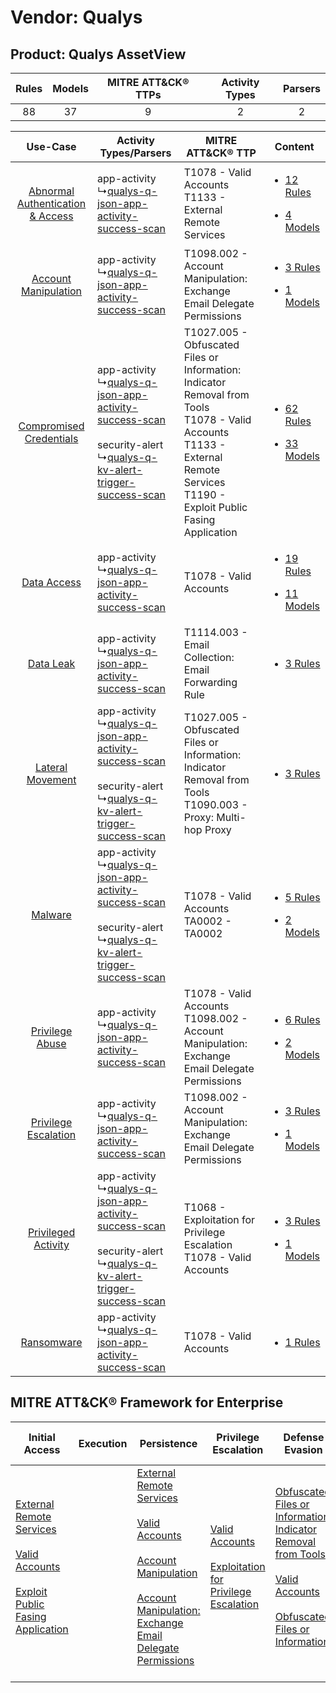 Vendor: Qualys
==============
Product: Qualys AssetView
-------------------------
| Rules | Models | MITRE ATT&CK® TTPs | Activity Types | Parsers |
|:-----:|:------:|:------------------:|:--------------:|:-------:|
|  88   |   37   |         9          |       2        |    2    |

|    Use-Case    | Activity Types/Parsers    | MITRE ATT&CK® TTP    | Content    |
|:----:| ---- | ---- | ---- |
| [Abnormal Authentication & Access](../../../UseCases/uc_abnormal_authentication_&_access.md) |  app-activity<br> ↳[qualys-q-json-app-activity-success-scan](Ps/pC_qualysqjsonappactivitysuccessscan.md)<br>    | T1078 - Valid Accounts<br>T1133 - External Remote Services<br>    | [<ul><li>12 Rules</li></ul><ul><li>4 Models</li></ul>](RM/r_m_qualys_qualys_assetview_Abnormal_Authentication_&_Access.md) |
|    [Account Manipulation](../../../UseCases/uc_account_manipulation.md)    |  app-activity<br> ↳[qualys-q-json-app-activity-success-scan](Ps/pC_qualysqjsonappactivitysuccessscan.md)<br>    | T1098.002 - Account Manipulation: Exchange Email Delegate Permissions<br>    | [<ul><li>3 Rules</li></ul><ul><li>1 Models</li></ul>](RM/r_m_qualys_qualys_assetview_Account_Manipulation.md)    |
|          [Compromised Credentials](../../../UseCases/uc_compromised_credentials.md)          |  app-activity<br> ↳[qualys-q-json-app-activity-success-scan](Ps/pC_qualysqjsonappactivitysuccessscan.md)<br><br> security-alert<br> ↳[qualys-q-kv-alert-trigger-success-scan](Ps/pC_qualysqkvalerttriggersuccessscan.md)<br> | T1027.005 - Obfuscated Files or Information: Indicator Removal from Tools<br>T1078 - Valid Accounts<br>T1133 - External Remote Services<br>T1190 - Exploit Public Fasing Application<br> | [<ul><li>62 Rules</li></ul><ul><li>33 Models</li></ul>](RM/r_m_qualys_qualys_assetview_Compromised_Credentials.md)         |
|    [Data Access](../../../UseCases/uc_data_access.md)    |  app-activity<br> ↳[qualys-q-json-app-activity-success-scan](Ps/pC_qualysqjsonappactivitysuccessscan.md)<br>    | T1078 - Valid Accounts<br>    | [<ul><li>19 Rules</li></ul><ul><li>11 Models</li></ul>](RM/r_m_qualys_qualys_assetview_Data_Access.md)    |
|    [Data Leak](../../../UseCases/uc_data_leak.md)    |  app-activity<br> ↳[qualys-q-json-app-activity-success-scan](Ps/pC_qualysqjsonappactivitysuccessscan.md)<br>    | T1114.003 - Email Collection: Email Forwarding Rule<br>    | [<ul><li>3 Rules</li></ul>](RM/r_m_qualys_qualys_assetview_Data_Leak.md)    |
|    [Lateral Movement](../../../UseCases/uc_lateral_movement.md)    |  app-activity<br> ↳[qualys-q-json-app-activity-success-scan](Ps/pC_qualysqjsonappactivitysuccessscan.md)<br><br> security-alert<br> ↳[qualys-q-kv-alert-trigger-success-scan](Ps/pC_qualysqkvalerttriggersuccessscan.md)<br> | T1027.005 - Obfuscated Files or Information: Indicator Removal from Tools<br>T1090.003 - Proxy: Multi-hop Proxy<br>    | [<ul><li>3 Rules</li></ul>](RM/r_m_qualys_qualys_assetview_Lateral_Movement.md)    |
|    [Malware](../../../UseCases/uc_malware.md)    |  app-activity<br> ↳[qualys-q-json-app-activity-success-scan](Ps/pC_qualysqjsonappactivitysuccessscan.md)<br><br> security-alert<br> ↳[qualys-q-kv-alert-trigger-success-scan](Ps/pC_qualysqkvalerttriggersuccessscan.md)<br> | T1078 - Valid Accounts<br>TA0002 - TA0002<br>    | [<ul><li>5 Rules</li></ul><ul><li>2 Models</li></ul>](RM/r_m_qualys_qualys_assetview_Malware.md)    |
|    [Privilege Abuse](../../../UseCases/uc_privilege_abuse.md)    |  app-activity<br> ↳[qualys-q-json-app-activity-success-scan](Ps/pC_qualysqjsonappactivitysuccessscan.md)<br>    | T1078 - Valid Accounts<br>T1098.002 - Account Manipulation: Exchange Email Delegate Permissions<br>    | [<ul><li>6 Rules</li></ul><ul><li>2 Models</li></ul>](RM/r_m_qualys_qualys_assetview_Privilege_Abuse.md)    |
|    [Privilege Escalation](../../../UseCases/uc_privilege_escalation.md)    |  app-activity<br> ↳[qualys-q-json-app-activity-success-scan](Ps/pC_qualysqjsonappactivitysuccessscan.md)<br>    | T1098.002 - Account Manipulation: Exchange Email Delegate Permissions<br>    | [<ul><li>3 Rules</li></ul><ul><li>1 Models</li></ul>](RM/r_m_qualys_qualys_assetview_Privilege_Escalation.md)    |
|    [Privileged Activity](../../../UseCases/uc_privileged_activity.md)    |  app-activity<br> ↳[qualys-q-json-app-activity-success-scan](Ps/pC_qualysqjsonappactivitysuccessscan.md)<br><br> security-alert<br> ↳[qualys-q-kv-alert-trigger-success-scan](Ps/pC_qualysqkvalerttriggersuccessscan.md)<br> | T1068 - Exploitation for Privilege Escalation<br>T1078 - Valid Accounts<br>    | [<ul><li>3 Rules</li></ul><ul><li>1 Models</li></ul>](RM/r_m_qualys_qualys_assetview_Privileged_Activity.md)    |
|    [Ransomware](../../../UseCases/uc_ransomware.md)    |  app-activity<br> ↳[qualys-q-json-app-activity-success-scan](Ps/pC_qualysqjsonappactivitysuccessscan.md)<br>    | T1078 - Valid Accounts<br>    | [<ul><li>1 Rules</li></ul>](RM/r_m_qualys_qualys_assetview_Ransomware.md)    |

MITRE ATT&CK® Framework for Enterprise
--------------------------------------
| Initial Access                                                                                                                                                                                                                         | Execution | Persistence                                                                                                                                                                                                                                                                                                                                 | Privilege Escalation                                                                                                                                          | Defense Evasion                                                                                                                                                                                                                                                               | Credential Access | Discovery | Lateral Movement | Collection                                                                                                                                                            | Command and Control                                                                                                                       | Exfiltration | Impact |
| -------------------------------------------------------------------------------------------------------------------------------------------------------------------------------------------------------------------------------------- | --------- | ------------------------------------------------------------------------------------------------------------------------------------------------------------------------------------------------------------------------------------------------------------------------------------------------------------------------------------------- | ------------------------------------------------------------------------------------------------------------------------------------------------------------- | ----------------------------------------------------------------------------------------------------------------------------------------------------------------------------------------------------------------------------------------------------------------------------- | ----------------- | --------- | ---------------- | --------------------------------------------------------------------------------------------------------------------------------------------------------------------- | ----------------------------------------------------------------------------------------------------------------------------------------- | ------------ | ------ |
| [External Remote Services](https://attack.mitre.org/techniques/T1133)<br><br>[Valid Accounts](https://attack.mitre.org/techniques/T1078)<br><br>[Exploit Public Fasing Application](https://attack.mitre.org/techniques/T1190)<br><br> |           | [External Remote Services](https://attack.mitre.org/techniques/T1133)<br><br>[Valid Accounts](https://attack.mitre.org/techniques/T1078)<br><br>[Account Manipulation](https://attack.mitre.org/techniques/T1098)<br><br>[Account Manipulation: Exchange Email Delegate Permissions](https://attack.mitre.org/techniques/T1098/002)<br><br> | [Valid Accounts](https://attack.mitre.org/techniques/T1078)<br><br>[Exploitation for Privilege Escalation](https://attack.mitre.org/techniques/T1068)<br><br> | [Obfuscated Files or Information: Indicator Removal from Tools](https://attack.mitre.org/techniques/T1027/005)<br><br>[Valid Accounts](https://attack.mitre.org/techniques/T1078)<br><br>[Obfuscated Files or Information](https://attack.mitre.org/techniques/T1027)<br><br> |                   |           |                  | [Email Collection](https://attack.mitre.org/techniques/T1114)<br><br>[Email Collection: Email Forwarding Rule](https://attack.mitre.org/techniques/T1114/003)<br><br> | [Proxy: Multi-hop Proxy](https://attack.mitre.org/techniques/T1090/003)<br><br>[Proxy](https://attack.mitre.org/techniques/T1090)<br><br> |              |        |